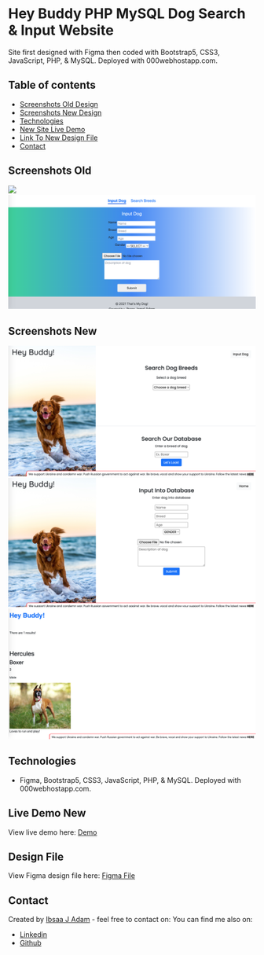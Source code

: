 # Hey Buddy PHP MySQL Dog Search & Input Website

Site first designed with Figma then coded with Bootstrap5, CSS3, JavaScript, PHP, & MySQL. Deployed with 000webhostapp.com.

## Table of contents

- [Screenshots Old Design](#screenshots-old)
- [Screenshots New Design](#screenshots-new)
- [Technologies](#technologies)
- [New Site Live Demo](#live-demo-new)
- [Link To New Design File](#design-file)
- [Contact](#contact)


## Screenshots Old

<img src="public/img/old-screenshot-one.png">
<img src="public/img/old-screenshot-two.png">


## Screenshots New

<img src="public/img/screenshot-one.png">
<img src="public/img/screenshot-two.png">
<img src="public/img/screenshot-three.png">


## Technologies

- Figma, Bootstrap5, CSS3, JavaScript, PHP, & MySQL. Deployed with 000webhostapp.com.


## Live Demo New

View live demo here: [Demo](https://thatsmydoggo.000webhostapp.com/)


## Design File

View Figma design file here: [Figma File](https://www.figma.com/file/rR2re95veVtcfxBzLdlej8/Hey-Buddy!?node-id=0%3A1)


## Contact

Created by [Ibsaa J Adam](https://github.com/ibsaajadam) - feel free to contact on:
You can find me also on:

- [Linkedin](https://www.linkedin.com/in/ibsaajadam/)
- [Github](https://github.com/ibsaajadam)
